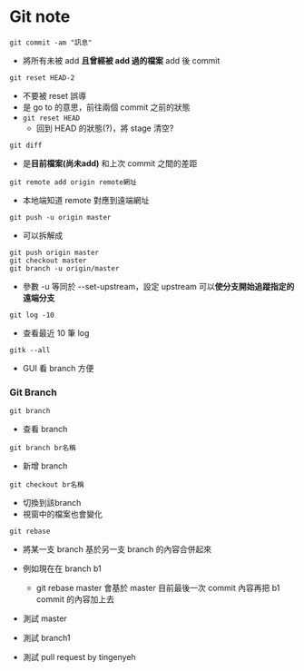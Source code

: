 ﻿# Git note

```git commit -am "訊息"```
- 將所有未被 add **且曾經被 add 過的檔案** add 後 commit

```git reset HEAD-2```
- 不要被 reset 誤導
- 是 go to 的意思，前往兩個 commit 之前的狀態
- ```git reset HEAD``` 
    - 回到 HEAD 的狀態(?)，將 stage 清空?

```git diff```
- 是**目前檔案(尚未add)** 和上次 commit 之間的差距

```git remote add origin remote網址```
- 本地端知道 remote 對應到遠端網址

```git push -u origin master```
- 可以拆解成 
```
git push origin master
git checkout master
git branch -u origin/master
```
- 參數 -u 等同於 --set-upstream，設定 upstream 可以**使分支開始追蹤指定的遠端分支**


```git log -10```
- 查看最近 10 筆 log

```gitk --all```
- GUI 看 branch 方便

### Git Branch

```git branch```
- 查看 branch

```git branch br名稱```
- 新增 branch

```git checkout br名稱```
- 切換到該branch
- 視窗中的檔案也會變化

```git rebase```
- 將某一支 branch 基於另一支 branch 的內容合併起來
- 例如現在在 branch b1
    - git rebase master 會基於 master 目前最後一次 commit 內容再把 b1 commit 的內容加上去



- 測試 master
- 測試 branch1
- 測試 pull request by tingenyeh















